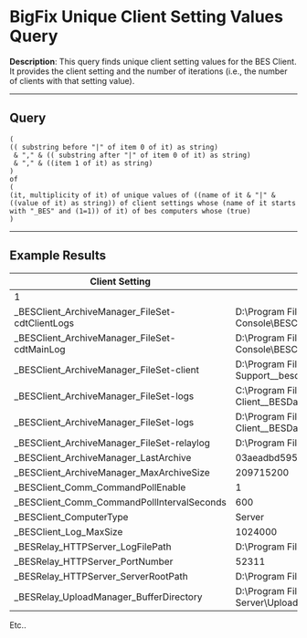 # BigFix Unique Client Setting Values Query

**Description**: This query finds unique client setting values for the BES Client. It provides the client setting and the number of iterations (i.e., the number of clients with that setting value).

---

## Query

```bigfix
(
(( substring before "|" of item 0 of it) as string)
 & "," & (( substring after "|" of item 0 of it) as string) 
 & "," & ((item 1 of it) as string)
)
of
(
(it, multiplicity of it) of unique values of ((name of it & "|" & ((value of it) as string)) of client settings whose (name of it starts with "_BES" and (1=1)) of it) of bes computers whose (true)
)
```

---

## Example Results

| Client Setting                                    | Value                                                                                                   | Count |
|---------------------------------------------------|---------------------------------------------------------------------------------------------------------|-------|
1     |
| _BESClient_ArchiveManager_FileSet-cdtClientLogs   | D:\Program Files (x86)\BigFix Enterprise\BES Console\BESClientDeploy\ClientLogs                         | 1     |
| _BESClient_ArchiveManager_FileSet-cdtMainLog      | D:\Program Files (x86)\BigFix Enterprise\BES Console\BESClientDeploy\BESClientDeployTool.log            | 1     |
| _BESClient_ArchiveManager_FileSet-client          | D:\Program Files (x86)\BigFix Enterprise\BES Client\__BESData\BES Support\__besdiag\*.*                 | 1     |
| _BESClient_ArchiveManager_FileSet-logs            | C:\Program Files (x86)\BigFix Enterprise\BES Client\__BESData\actionsite\..\__Global\Logs\*.*           | 1     |
| _BESClient_ArchiveManager_FileSet-logs            | D:\Program Files (x86)\BigFix Enterprise\BES Client\__BESData\actionsite\..\__Global\Logs\*.*           | 1     |
| _BESClient_ArchiveManager_FileSet-relaylog        | D:\Program Files (x86)\BigFix Enterprise\BES Server\BESRelay.log                                       | 1     |
| _BESClient_ArchiveManager_LastArchive             | 03aeadbd595442e9ecb585ca3e87e66d749d6aaca80dbebd670f61c2cff35be7                                        | 1     |
| _BESClient_ArchiveManager_MaxArchiveSize          | 209715200                                                                                               | 5     |
| _BESClient_Comm_CommandPollEnable                 | 1                                                                                                       | 7     |
| _BESClient_Comm_CommandPollIntervalSeconds        | 600                                                                                                     | 7     |
| _BESClient_ComputerType                           | Server                                                                                                  | 3     |
| _BESClient_Log_MaxSize                            | 1024000                                                                                                 | 7     |
| _BESRelay_HTTPServer_LogFilePath                  | D:\Program Files (x86)\BigFix Enterprise\BES Server\BESRelay.log                                       | 1     |
| _BESRelay_HTTPServer_PortNumber                   | 52311                                                                                                   | 1     |
| _BESRelay_HTTPServer_ServerRootPath               | D:\Program Files (x86)\BigFix Enterprise\BES Server\wwwrootbes\                                       | 1     |
| _BESRelay_UploadManager_BufferDirectory           | D:\Program Files (x86)\BigFix Enterprise\BES Server\UploadManagerData\BufferDir                         | 1     |

Etc..
